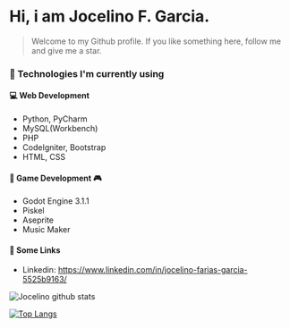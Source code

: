 <h1>Hi, i am Jocelino F. Garcia.</h1>

> Welcome to my Github profile. If you like something here, follow me and give me a star.

### :scroll: Technologies I'm currently using

#### :computer: Web Development

 - Python, PyCharm
 - MySQL(Workbench)
 - PHP
 - CodeIgniter, Bootstrap
 - HTML, CSS
 
#### :space_invader: Game Development :video_game:
 - Godot Engine 3.1.1
 - Piskel
 - Aseprite
 - Music Maker
 
#### :busts_in_silhouette: Some Links
 - Linkedin: https://www.linkedin.com/in/jocelino-farias-garcia-5525b9163/
 
 ![Jocelino github stats](https://github-readme-stats.vercel.app/api?username=jocelinoFG017&show_icons=true&theme=merko)
 
 
[![Top Langs](https://github-readme-stats.vercel.app/api/top-langs/?username=jocelinoFG017&langs_count=6&layout=compact)](https://github.com/anuraghazra/github-readme-stats)
